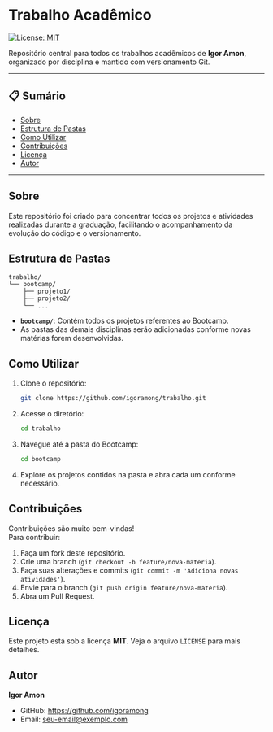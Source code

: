 
# Trabalho Acadêmico

[![License: MIT](https://img.shields.io/badge/License-MIT-blue.svg)](LICENSE)

Repositório central para todos os trabalhos acadêmicos de **Igor Amon**, organizado por disciplina e mantido com versionamento Git.

---

## 📋 Sumário

- [Sobre](#sobre)  
- [Estrutura de Pastas](#estrutura-de-pastas)  
- [Como Utilizar](#como-utilizar)  
- [Contribuições](#contribuições)  
- [Licença](#licença)  
- [Autor](#autor)  

---

## Sobre

Este repositório foi criado para concentrar todos os projetos e atividades realizadas durante a graduação, facilitando o acompanhamento da evolução do código e o versionamento.

## Estrutura de Pastas

```
trabalho/
└── bootcamp/
    ├── projeto1/
    ├── projeto2/
    └── ...
```

- **`bootcamp/`**: Contém todos os projetos referentes ao Bootcamp.
- As pastas das demais disciplinas serão adicionadas conforme novas matérias forem desenvolvidas.

## Como Utilizar

1. Clone o repositório:
   ```bash
   git clone https://github.com/igoramong/trabalho.git
   ```
2. Acesse o diretório:
   ```bash
   cd trabalho
   ```
3. Navegue até a pasta do Bootcamp:
   ```bash
   cd bootcamp
   ```
4. Explore os projetos contidos na pasta e abra cada um conforme necessário.

## Contribuições

Contribuições são muito bem-vindas!  
Para contribuir:
1. Faça um fork deste repositório.  
2. Crie uma branch (`git checkout -b feature/nova-materia`).  
3. Faça suas alterações e commits (`git commit -m 'Adiciona novas atividades'`).  
4. Envie para o branch (`git push origin feature/nova-materia`).  
5. Abra um Pull Request.

## Licença

Este projeto está sob a licença **MIT**. Veja o arquivo `LICENSE` para mais detalhes.

## Autor

**Igor Amon**  
- GitHub: https://github.com/igoramong  
- Email: seu-email@exemplo.com  
